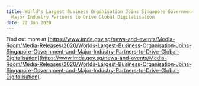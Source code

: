 ```yaml
---
title: World's Largest Business Organisation Joins Singapore Government and
  Major Industry Partners to Drive Global Digitalisation
date: 22 Jan 2020
---
```


Find out more at [https://www.imda.gov.sg/news-and-events/Media-Room/Media-Releases/2020/Worlds-Largest-Business-Organisation-Joins-Singapore-Government-and-Major-Industry-Partners-to-Drive-Global-Digitalisation](https://www.imda.gov.sg/news-and-events/Media-Room/Media-Releases/2020/Worlds-Largest-Business-Organisation-Joins-Singapore-Government-and-Major-Industry-Partners-to-Drive-Global-Digitalisation).
